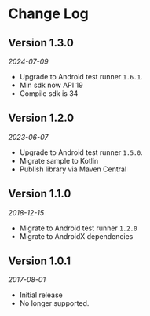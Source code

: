 Change Log
==========

## Version 1.3.0

_2024-07-09_

* Upgrade to Android test runner `1.6.1`.
* Min sdk now API 19
* Compile sdk is 34

## Version 1.2.0

_2023-06-07_

* Upgrade to Android test runner `1.5.0`.
* Migrate sample to Kotlin
* Publish library via Maven Central

## Version 1.1.0

_2018-12-15_

* Migrate to Android test runner `1.2.0`
* Migrate to AndroidX dependencies

## Version 1.0.1

_2017-08-01_

* Initial release
* No longer supported. 